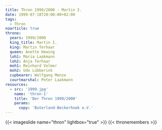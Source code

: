 ```yaml
---
title: Thron 1999/2000 - Martin I.
date: 1999-07-18T20:00:00+02:00
tags:
  - Thron
noarticle: true
throne:
  years: 1999/2000
  king_title: Martin I.
  king: Martin Terhaar
  queen: Anette Hewing
  loh1: Maria Laakmann
  loh2: Anja Terhaar
  moh1: Reinhard Volmer
  moh2: Udo Lübberink
  cupbearer: Wolfgang Menze
  courtmarshal: Peter Laakmann
resources:
  - src: '1999.jpg'
    name: 'thron-1'
    title: 'Der Thron 1999/2000'
    params:
      copy: 'Buterland-Beckerhook e.V.'
---
```

{{< imageslide name="thron" lightbox="true" >}}
{{< thronemembers >}}
